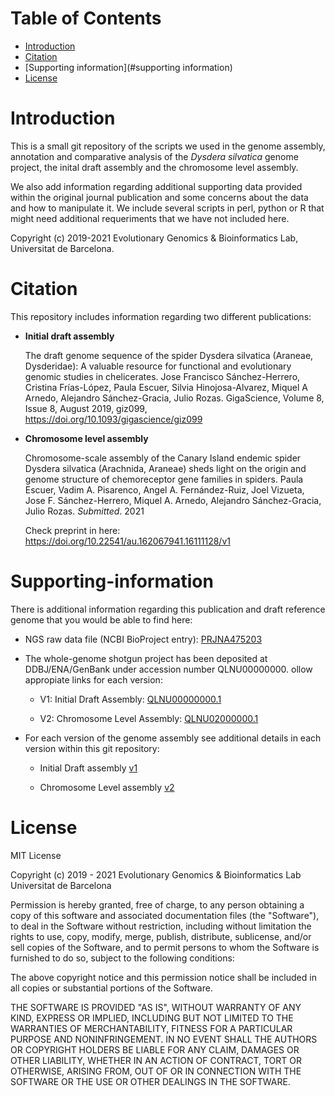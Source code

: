 # Table of Contents

- [Introduction](#introduction)
- [Citation](#citation)
- [Supporting information](#supporting information)
- [License](#license)


# Introduction

This is a small git repository of the scripts we used in the genome assembly, annotation and comparative analysis of the _Dysdera silvatica_ genome project, the inital draft assembly and the chromosome level assembly.

We also add information regarding additional supporting data provided within the original journal publication and some concerns about the data and how to manipulate it. We include several scripts in perl, python or R that might need additional requeriments that we have not included here.

Copyright (c) 2019-2021 Evolutionary Genomics & Bioinformatics Lab, Universitat de Barcelona.

# Citation

This repository includes information regarding two different publications:

- **Initial draft assembly**

	The draft genome sequence of the spider Dysdera silvatica (Araneae, Dysderidae): A valuable resource for functional and evolutionary genomic studies in chelicerates.
Jose Francisco Sánchez-Herrero, Cristina Frías-López, Paula Escuer, Silvia Hinojosa-Alvarez, Miquel A Arnedo, Alejandro Sánchez-Gracia, Julio Rozas. GigaScience, Volume 8, Issue 8, August 2019, giz099, https://doi.org/10.1093/gigascience/giz099

- **Chromosome level assembly**

	Chromosome-scale assembly of the Canary Island endemic spider Dysdera silvatica (Arachnida, Araneae) sheds light on the origin and genome structure of chemoreceptor gene families in spiders. Paula Escuer, Vadim A. Pisarenco, Angel A. Fernández-Ruiz, Joel Vizueta, Jose F. Sánchez-Herrero, Miquel A. Arnedo, Alejandro Sánchez-Gracia, Julio Rozas. _Submitted_. 2021
	
	Check preprint in here: https://doi.org/10.22541/au.162067941.16111128/v1


# Supporting-information 
There is additional information regarding this publication and draft reference genome that you would be able to find here:

- NGS raw data file (NCBI BioProject entry): [PRJNA475203](https://www.ncbi.nlm.nih.gov/bioproject/PRJNA475203)

- The whole-genome shotgun project has been deposited at DDBJ/ENA/GenBank under accession number QLNU00000000. ollow appropiate links for each version:
	
	- V1: Initial Draft Assembly: [QLNU00000000.1](https://www.ncbi.nlm.nih.gov/nuccore/1693890462)
	
	- V2: Chromosome Level Assembly: [QLNU02000000.1](https://www.ncbi.nlm.nih.gov/genome/?term=txid477319[orgn])

- For each version of the genome assembly see additional details in each version within this git repository:

	- Initial Draft assembly [v1](https://github.com/molevol-ub/Dysdera_silvatica_genome/blob/master/v1/README.md)

	- Chromosome Level assembly [v2](https://github.com/molevol-ub/Dysdera_silvatica_genome/blob/master/v2/README.md)

# License

MIT License

Copyright (c) 2019 - 2021 Evolutionary Genomics & Bioinformatics Lab Universitat de Barcelona

Permission is hereby granted, free of charge, to any person obtaining a copy
of this software and associated documentation files (the "Software"), to deal
in the Software without restriction, including without limitation the rights
to use, copy, modify, merge, publish, distribute, sublicense, and/or sell
copies of the Software, and to permit persons to whom the Software is
furnished to do so, subject to the following conditions:

The above copyright notice and this permission notice shall be included in all
copies or substantial portions of the Software.

THE SOFTWARE IS PROVIDED "AS IS", WITHOUT WARRANTY OF ANY KIND, EXPRESS OR
IMPLIED, INCLUDING BUT NOT LIMITED TO THE WARRANTIES OF MERCHANTABILITY,
FITNESS FOR A PARTICULAR PURPOSE AND NONINFRINGEMENT. IN NO EVENT SHALL THE
AUTHORS OR COPYRIGHT HOLDERS BE LIABLE FOR ANY CLAIM, DAMAGES OR OTHER
LIABILITY, WHETHER IN AN ACTION OF CONTRACT, TORT OR OTHERWISE, ARISING FROM,
OUT OF OR IN CONNECTION WITH THE SOFTWARE OR THE USE OR OTHER DEALINGS IN THE
SOFTWARE.

